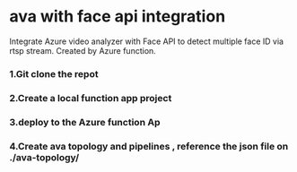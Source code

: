 # ava with face api integration
Integrate Azure video analyzer with Face API to detect multiple face ID via rtsp stream. Created by Azure function.

### 1.Git clone the repot
### 2.Create a local function app project
### 3.deploy to the Azure function Ap 
### 4.Create ava topology and pipelines , reference the json file on ./ava-topology/
